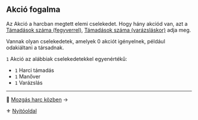 ## Akció fogalma

Az Akció a harcban megtett elemi cselekedet. Hogy hány akciód van, azt a [Támadások száma (fegyverrel)](063_06_tamadasok_szama_fegyverrel.md), [Támadások száma (varázsláskor)](063_07_tamadasok_szama_varazslaskor.md) adja meg.

Vannak olyan cselekedetek, amelyek 0 akciót igényelnek, például odakiáltani a társadnak.

`1` Akció az alábbiak cselekedetekkel egyenértékű:

- `1` Harci támadás
- `1` Manőver
- `1` Varázslás

---

🔗 [Mozgás harc közben](063_05_mozgas_harc_kozben.md) →

⚜️ [Nyitóoldal](start.md#6-harcrendszer-%EF%B8%8F)
